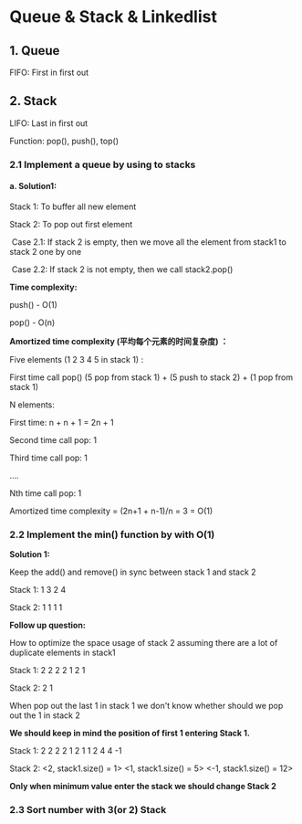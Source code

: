 # Queue & Stack & Linkedlist

## 1. Queue

FIFO: First in first out



## 2. Stack

LIFO: Last in first out

Function: pop(), push(), top()

### 2.1 Implement a queue by using to stacks

#### a. Solution1:

Stack 1: To buffer all new element

Stack 2: To pop out first element

​				Case 2.1: If stack 2 is empty, then we move all the element from stack1 to stack 2 one by one

​				Case 2.2: If stack 2 is not empty, then we call stack2.pop()

**Time complexity:** 

push() - O(1)

pop() - O(n)

**Amortized time complexity (平均每个元素的时间复杂度) ：**

Five elements (1 2 3 4 5 in stack 1) :

First time call pop() (5 pop from stack 1) + (5 push to stack 2) + (1 pop from stack 1)

N elements:

First time: n + n + 1 = 2n + 1

Second time call pop: 1

Third time call pop: 1

....

Nth time call pop: 1

Amortized time complexity = (2n+1 + n-1)/n  = 3 = O(1)



### 2.2 Implement the min() function by with O(1)

**Solution 1:**

Keep the add() and remove() in sync between stack 1 and stack 2

Stack 1: 1 3 2 4

Stack 2: 1 1 1 1

**Follow up question:**

How to optimize the space usage of stack 2 assuming there are a lot of duplicate elements in stack1

Stack 1: 2 2 2 2 1 2 1

Stack 2: 2 1

When pop out the last 1 in stack 1 we don't know whether should we pop out the 1 in stack 2

**We should keep in mind the position of first 1 entering Stack 1.** 

Stack 1: 2 2 2 2 1 2 1 1 2 4 4 -1

Stack 2: <2, stack1.size() = 1>  <1, stack1.size() = 5> <-1, stack1.size() = 12>

**Only when minimum value enter the stack we should change Stack 2**

### 2.3 Sort number with 3(or 2) Stack